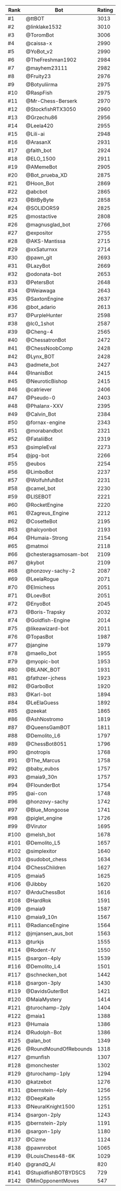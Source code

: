 Rank|Bot|Rating
---|---|---
#1|@ttBOT|3013
#2|@linklake1532|3010
#3|@ToromBot|3006
#4|@caissa-x|2990
#5|@YoBot_v2|2990
#6|@TheFreshman1902|2984
#7|@mayhem23111|2982
#8|@Fruity23|2976
#9|@Botyuliirma|2975
#10|@RaspFish|2975
#11|@Mr-Chess-Berserk|2970
#12|@StockfishRTX3050|2960
#13|@Grzechu86|2956
#14|@Leela420|2955
#15|@Lili-ai|2948
#16|@ArasanX|2931
#17|@faith_bot|2924
#18|@ELO_1500|2911
#19|@AMemeBot|2905
#20|@Bot_prueba_XD|2875
#21|@Hoon_Bot|2869
#22|@abcbot|2865
#23|@BitByByte|2858
#24|@SOLIDOR59|2825
#25|@mostactive|2808
#26|@magnusglad_bot|2766
#27|@expositor|2755
#28|@AKS-Mantissa|2715
#29|@xxSaturnxx|2714
#30|@pawn_git|2693
#31|@LazyBot|2669
#32|@odonata-bot|2653
#33|@PetersBot|2648
#34|@Weiawaga|2643
#35|@SaxtonEngine|2637
#36|@bot_adario|2613
#37|@PurpleHunter|2598
#38|@lc0_1shot|2587
#39|@Cheng-4|2565
#40|@ChessatronBot|2472
#41|@ChessNoobComp|2428
#42|@Lynx_BOT|2428
#43|@admete_bot|2427
#44|@InanisBot|2415
#45|@NeuroticBishop|2415
#46|@catriever|2406
#47|@Pseudo-0|2403
#48|@Phalanx-XXV|2395
#49|@Calvin_Bot|2384
#50|@fornax-engine|2343
#51|@morabandbot|2321
#52|@FataliiBot|2319
#53|@simpleEval|2273
#54|@jpg-bot|2266
#55|@eubos|2254
#56|@LimboBot|2237
#57|@WolfuhfuhBot|2231
#58|@camel_bot|2230
#59|@LISEBOT|2221
#60|@RocketEngine|2220
#61|@Zagreus_Engine|2212
#62|@CosetteBot|2195
#63|@halcyonbot|2193
#64|@Humaia-Strong|2154
#65|@matmoi|2118
#66|@chesteragsamosam-bot|2109
#67|@kybot|2109
#68|@honzovy-sachy-2|2087
#69|@LeelaRogue|2071
#70|@Elmichess|2051
#71|@LoevBot|2051
#72|@EnyoBot|2045
#73|@Boris-Trapsky|2032
#74|@Goldfish-Engine|2014
#75|@likeawizard-bot|2011
#76|@TopasBot|1987
#77|@jangine|1979
#78|@maello_bot|1955
#79|@myopic-bot|1953
#80|@BLANK_BOT|1931
#81|@fathzer-jchess|1923
#82|@GarboBot|1920
#83|@Karl-bot|1894
#84|@LeElaGuess|1892
#85|@zeekat|1865
#86|@AshNostromo|1819
#87|@QueensGamBOT|1811
#88|@Demolito_L6|1797
#89|@ChessBot8051|1796
#90|@notropis|1768
#91|@The_Marcus|1758
#92|@baby_eubos|1757
#93|@maia9_30n|1757
#94|@FlounderBot|1754
#95|@ai-con|1748
#96|@honzovy-sachy|1742
#97|@Blue_Mongoose|1741
#98|@piglet_engine|1726
#99|@Virutor|1695
#100|@melsh_bot|1678
#101|@Demolito_L5|1657
#102|@simplexitor|1640
#103|@sudobot_chess|1634
#104|@ChessChildren|1627
#105|@maia5|1625
#106|@Jibbby|1620
#107|@ArduChessBot|1616
#108|@HardRok|1591
#109|@maia9|1587
#110|@maia9_10n|1567
#111|@RadianceEngine|1564
#112|@jmjansen_aus_bot|1563
#113|@turkjs|1555
#114|@Rodent-IV|1550
#115|@sargon-4ply|1539
#116|@Demolito_L4|1501
#117|@schnecken_bot|1442
#118|@sargon-3ply|1430
#119|@DavidsGuterBot|1421
#120|@MaiaMystery|1414
#121|@turochamp-2ply|1404
#122|@maia1|1388
#123|@Humaia|1386
#124|@Rudolph-Bot|1386
#125|@alan_bot|1349
#126|@RoundMoundOfRebounds|1318
#127|@munfish|1307
#128|@monchester|1302
#129|@turochamp-1ply|1294
#130|@katzebot|1276
#131|@bernstein-4ply|1256
#132|@DeepKalle|1255
#133|@NeuralKnight1500|1251
#134|@sargon-2ply|1243
#135|@bernstein-2ply|1191
#136|@sargon-1ply|1180
#137|@Cizme|1124
#138|@pawnrobot|1065
#139|@LouisChess48-6K|1029
#140|@grandQ_AI|820
#141|@StupidfishBOTBYDSCS|729
#142|@MinOpponentMoves|547
